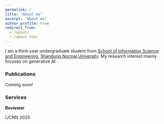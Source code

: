 ```yaml
---
permalink: /
title: "About me"
excerpt: "About me"
author_profile: true
redirect_from: 
  - /about/
  - /about.html
---
```


I am a third-year undergraduate student from [School of Information Science and Engineering](http://www.ischool.sdnu.edu.cn/), [Shandong Normal University](http://www.sdnu.edu.cn/). My research interest mainly focuses on generative AI.


### Publications
Coming soon!


### Services

<p style = "font size: 18px; font-weight : bold;">Reviewer</p>
<p style = "font size: 15px;">IJCNN 2025</p>
